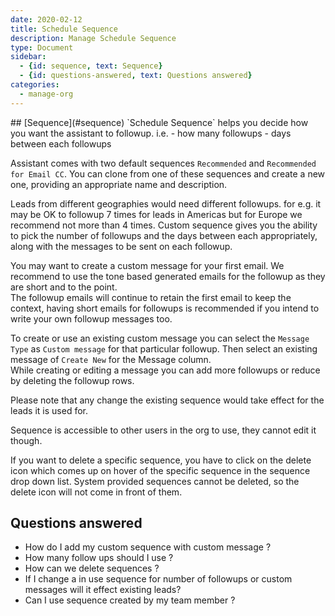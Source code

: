 ```yaml
---
date: 2020-02-12
title: Schedule Sequence 
description: Manage Schedule Sequence
type: Document
sidebar:
  - {id: sequence, text: Sequence}
  - {id: questions-answered, text: Questions answered}
categories:
  - manage-org
---
```


<a name="sequence"/>
## [Sequence](#sequence)
`Schedule Sequence` helps you decide how you want the assistant to followup. i.e.  
- how many followups
- days between each followups

Assistant comes with two default sequences `Recommended` and `Recommended for Email CC`. 
You can clone from one of these sequences and create a new one, providing an appropriate name and description. 

Leads from different geographies would need different followups. for e.g. it may be OK to followup 7 times for leads in Americas but for Europe we recommend not more than 4 times. Custom sequence gives you the ability to pick the number of followups and the days between each appropriately, along with the messages to be sent on each followup.   

You may want to create a custom message for your first email. We recommend to use the tone based generated emails for the followup as they are short and to the point.  
The followup emails will continue to retain the first email to keep the context, having short emails for followups is recommended if you intend to write your own followup messages too.

To create or use an existing custom message you can select the `Message Type` as `Custom message` for that particular followup. Then select an existing message of `Create New` for the Message column.  
While creating or editing a message you can add more followups or reduce by deleting the followup rows. 

Please note that any change the existing sequence would take effect for the leads it is used for.

Sequence is accessible to other users in the org to use, they cannot edit it though. 

If you want to delete a specific sequence, you have to click on the delete icon which comes up on hover of the specific sequence in the sequence drop down list. System provided sequences cannot be deleted, so the delete icon will not come in front of them.

## Questions answered
- How do I add my custom sequence with custom message ?
- How many follow ups should I use ?
- How can we delete sequences ?
- If I change a in use sequence for number of followups or custom messages will it effect existing leads?
- Can I use sequence created by my team member ? 
